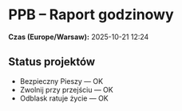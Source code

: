# PPB – Raport godzinowy
**Czas (Europe/Warsaw):** 2025-10-21 12:24

## Status projektów
- Bezpieczny Pieszy — OK
- Zwolnij przy przejściu — OK
- Odblask ratuje życie — OK

